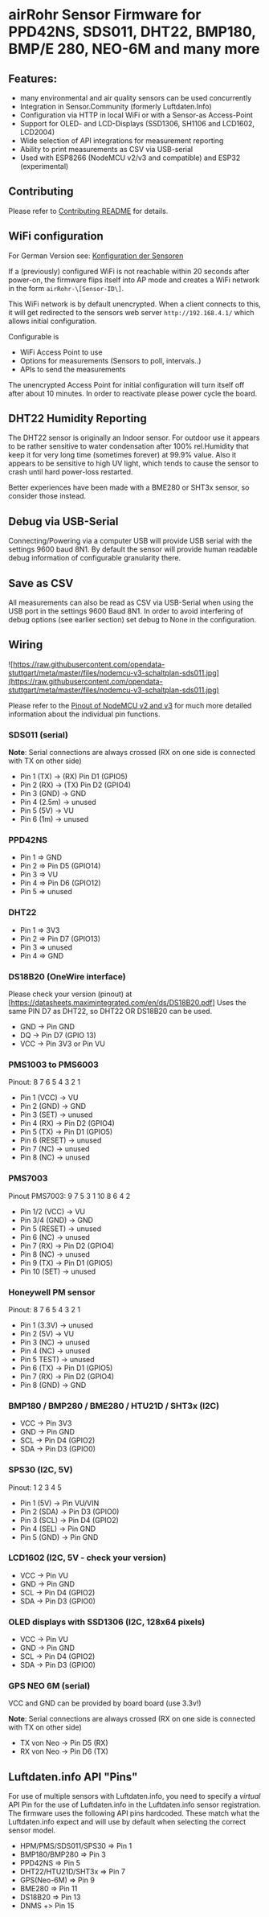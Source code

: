 # airRohr Sensor Firmware for PPD42NS, SDS011, DHT22, BMP180, BMP/E 280, NEO-6M and many more

## Features:
* many environmental and air quality sensors can be used concurrently
* Integration in Sensor.Community (formerly Luftdaten.Info)
* Configuration via HTTP in local WiFi or with a Sensor-as Access-Point
* Support for OLED- and LCD-Displays (SSD1306, SH1106 and LCD1602, LCD2004)
* Wide selection of API integrations for measurement reporting
* Ability to print measurements as CSV via USB-serial
* Used with ESP8266 (NodeMCU v2/v3 and compatible) and ESP32 (experimental)

## Contributing

Please refer to [Contributing README](./Contributing.md) for details.

## WiFi configuration
For German Version see: [Konfiguration der Sensoren](https://github.com/opendata-stuttgart/meta/wiki/Konfiguration-der-Sensoren)

If a (previously) configured WiFi is not reachable within 20 seconds after power-on,
the firmware flips itself into AP mode and creates a WiFi network in the form `airRohr-\[Sensor-ID\]`.

This WiFi network is by default unencrypted. When a client connects to this, it will get
redirected to the sensors web server `http://192.168.4.1/` which allows initial configuration.

Configurable is
* WiFi Access Point to use
* Options for measurements (Sensors to poll, intervals..)
* APIs to send the measurements

The unencrypted Access Point for initial configuration will turn itself off after about
10 minutes. In order to reactivate please power cycle the board.

## DHT22 Humidity Reporting

The DHT22 sensor is originally an Indoor sensor. For outdoor use it appears to be rather
sensitive to water condensation after 100% rel.Humidity that keep it for very long time
(sometimes forever) at 99.9% value. Also it appears to be sensitive to high UV light,
which tends to cause the sensor to crash until hard power-loss restarted.

Better experiences have been made with a BME280 or SHT3x sensor, so consider those instead.


## Debug via USB-Serial

Connecting/Powering via a computer USB will provide USB serial with the settings 9600 baud 8N1.
By default the sensor will provide human readable debug information of configurable granularity
there.

## Save as CSV

All measurements can also be read as CSV via USB-Serial when using the USB port in the
settings 9600 Baud 8N1. In order to avoid interfering of debug options (see earlier section)
set debug to None in the configuration.


## Wiring

![https://raw.githubusercontent.com/opendata-stuttgart/meta/master/files/nodemcu-v3-schaltplan-sds011.jpg](https://raw.githubusercontent.com/opendata-stuttgart/meta/master/files/nodemcu-v3-schaltplan-sds011.jpg)

Please refer to the [Pinout of NodeMCU v2 and v3](https://github.com/opendata-stuttgart/meta/wiki/Pinouts-NodeMCU-v2,-v3) for much more detailed information about the individual pin functions.

### SDS011 (serial)
**Note**: Serial connections are always crossed (RX on one side is connected with TX on other side)
* Pin 1 (TX)   -> (RX) Pin D1 (GPIO5)
* Pin 2 (RX)   -> (TX) Pin D2 (GPIO4)
* Pin 3 (GND)  -> GND
* Pin 4 (2.5m) -> unused
* Pin 5 (5V)   -> VU
* Pin 6 (1m)   -> unused

### PPD42NS
* Pin 1 => GND
* Pin 2 => Pin D5 (GPIO14)
* Pin 3 => VU
* Pin 4 => Pin D6 (GPIO12)
* Pin 5 => unused

### DHT22
* Pin 1 => 3V3
* Pin 2 => Pin D7 (GPIO13)
* Pin 3 => unused
* Pin 4 => GND

### DS18B20 (OneWire interface)
Please check your version (pinout) at [https://datasheets.maximintegrated.com/en/ds/DS18B20.pdf]
Uses the same PIN D7 as DHT22, so DHT22 OR DS18B20 can be used. 
* GND  -> Pin GND
* DQ   -> Pin D7 (GPIO 13)
* VCC  -> Pin 3V3 or Pin VU

### PMS1003 to PMS6003
Pinout:
   8 7 6 5 4 3 2 1

* Pin 1 (VCC)   -> VU
* Pin 2 (GND)   -> GND
* Pin 3 (SET)   -> unused
* Pin 4 (RX)    -> Pin D2 (GPIO4)
* Pin 5 (TX)    -> Pin D1 (GPIO5)
* Pin 6 (RESET) -> unused
* Pin 7	(NC)	-> unused
* Pin 8 (NC)	-> unused

### PMS7003
Pinout PMS7003:
   9  7  5  3  1
  10  8  6  4  2

* Pin  1/2 (VCC) -> VU
* Pin  3/4 (GND) -> GND
* Pin  5 (RESET) -> unused
* Pin  6 (NC)    -> unused
* Pin  7 (RX)    -> Pin D2 (GPIO4)
* Pin  8 (NC)    -> unused
* Pin  9 (TX)    -> Pin D1 (GPIO5)
* Pin 10 (SET)   -> unused

### Honeywell PM sensor
Pinout:
   8 7 6 5 4 3 2 1
* Pin 1 (3.3V)   -> unused
* Pin 2 (5V)     -> VU
* Pin 3 (NC)     -> unused
* Pin 4 (NC)     -> unused
* Pin 5 TEST)    -> unused
* Pin 6 (TX)     -> Pin D1 (GPIO5)
* Pin 7	(RX)     -> Pin D2 (GPIO4)
* Pin 8 (GND)    -> GND

### BMP180 / BMP280 / BME280 / HTU21D / SHT3x (I2C)
* VCC  ->  Pin 3V3
* GND  ->  Pin GND
* SCL  ->  Pin D4 (GPIO2)
* SDA  ->  Pin D3 (GPIO0)

### SPS30 (I2C, 5V)
Pinout:
   1 2 3 4 5
* Pin 1 (5V)     -> Pin VU/VIN
* Pin 2 (SDA)    -> Pin D3 (GPIO0)
* Pin 3 (SCL)    -> Pin D4 (GPIO2)
* Pin 4 (SEL)    -> Pin GND
* Pin 5 (GND)    -> Pin GND

### LCD1602 (I2C, 5V - check your version)
* VCC  ->  Pin VU
* GND  ->  Pin GND
* SCL  ->  Pin D4 (GPIO2)
* SDA  ->  Pin D3 (GPIO0)

### OLED displays with SSD1306 (I2C, 128x64 pixels)
* VCC -> Pin VU
* GND -> Pin GND
* SCL  ->  Pin D4 (GPIO2)
* SDA  ->  Pin D3 (GPIO0)

### GPS NEO 6M (serial)
VCC and GND can be provided by board board (use 3.3v!)

**Note**: Serial connections are always crossed (RX on one side is connected with TX on other side)

* TX von Neo -> Pin D5 (RX) 
* RX von Neo -> Pin D6 (TX) 

## Luftdaten.info API "Pins"

For use of multiple sensors with Luftdaten.info, you need to specify a *virtual* API Pin
for the use of Luftdaten.info in the Luftdaten.info sensor registration. The firmware
uses the following API pins hardcoded. These match what the Luftdaten.info expect and
will use by default when selecting the correct sensor model.

* HPM/PMS/SDS011/SPS30 => Pin 1
* BMP180/BMP280 => Pin 3
* PPD42NS => Pin 5
* DHT22/HTU21D/SHT3x => Pin 7
* GPS(Neo-6M) => Pin 9
* BME280 => Pin 11
* DS18B20 => Pin 13
* DNMS +> Pin 15
